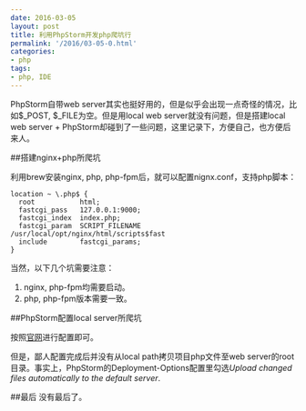 ```yaml
---
date: 2016-03-05
layout: post
title: 利用PhpStorm开发php爬坑行
permalink: '/2016/03-05-0.html'
categories:
- php
tags:
- php, IDE
---
```


PhpStorm自带web server其实也挺好用的，但是似乎会出现一点奇怪的情况，比如$_POST, $_FILE为空。但是用local web server就没有问题，但是搭建local web server + PhpStorm却碰到了一些问题，这里记录下，方便自己，也方便后来人。

##搭建nginx+php所爬坑

利用brew安装nginx, php, php-fpm后，就可以配置nignx.conf，支持php脚本：
```
location ~ \.php$ {
  root           html;
  fastcgi_pass   127.0.0.1:9000;
  fastcgi_index  index.php;
  fastcgi_param  SCRIPT_FILENAME  /usr/local/opt/nginx/html/scripts$fast
  include        fastcgi_params;
}
```
当然，以下几个坑需要注意：
1. nginx, php-fpm均需要启动。
2. php, php-fpm版本需要一致。

##PhpStorm配置local server所爬坑

按照[官网](https://www.jetbrains.com/phpstorm/help/creating-a-local-server-configuration.html)进行配置即可。

但是，鄙人配置完成后并没有从local path拷贝项目php文件至web server的root目录。事实上，PhpStorm的Deployment-Options配置里勾选*Upload changed files automatically to the default server*.

##最后
没有最后了。

